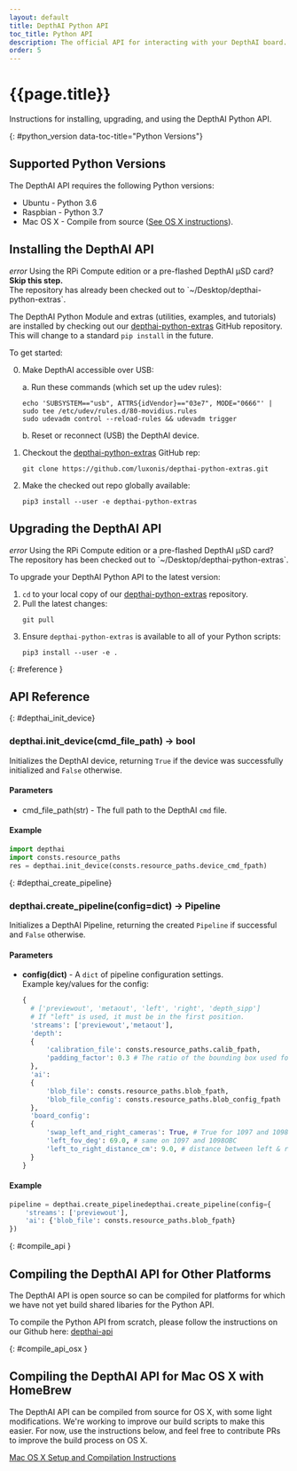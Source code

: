 ```yaml
---
layout: default
title: DepthAI Python API
toc_title: Python API
description: The official API for interacting with your DepthAI board.
order: 5
---
```


# {{page.title}}

Instructions for installing, upgrading, and using the DepthAI Python API.

{: #python_version data-toc-title="Python Versions"}
## Supported Python Versions

The DepthAI API requires the following Python versions:

* Ubuntu - Python 3.6
* Raspbian - Python 3.7
* Mac OS X - Compile from source ([See OS X instructions](/api#compile_api)).

<h2 id="install" data-toc-title="Installation">Installing the DepthAI API</h2>

<div class="alert alert-primary" role="alert">
<i class="material-icons">
error
</i>
  Using the RPi Compute edition or a pre-flashed DepthAI µSD card? <strong>Skip this step.</strong><br/>
  <span class="small">The repository has already been checked out to `~/Desktop/depthai-python-extras`.</span>
</div>

The DepthAI Python Module and extras (utilities, examples, and tutorials) are installed by checking out our [depthai-python-extras](https://github.com/luxonis/depthai-python-extras) GitHub repository. This will change to a standard `pip install` in the future.

To get started:

0. Make DepthAI accessible over USB:

    a. Run these commands (which set up the udev rules):

    ```
    echo 'SUBSYSTEM=="usb", ATTRS{idVendor}=="03e7", MODE="0666"' | sudo tee /etc/udev/rules.d/80-movidius.rules
    sudo udevadm control --reload-rules && udevadm trigger
    ```
    
    b. Reset or reconnect (USB) the DepthAI device.

1. Checkout the [depthai-python-extras](https://github.com/luxonis/depthai-python-extras) GitHub rep:
    ```
    git clone https://github.com/luxonis/depthai-python-extras.git
    ```
2. Make the checked out repo globally available:
    ```
    pip3 install --user -e depthai-python-extras
    ```

<h2 id="upgrade" data-toc-title="Upgrading">Upgrading the DepthAI API</h2>

<div class="alert alert-primary" role="alert">
<i class="material-icons">
error
</i>
  Using the RPi Compute edition or a pre-flashed DepthAI µSD card?<br/>
  <span class="small">The repository has been checked out to `~/Desktop/depthai-python-extras`.</span>
</div>


To upgrade your DepthAI Python API to the latest version:

1. `cd` to your local copy of our [depthai-python-extras](https://github.com/luxonis/depthai-python-extras) repository.
2. Pull the latest changes:
    ```
    git pull
    ```
3. Ensure `depthai-python-extras` is available to all of your Python scripts:
    ```
    pip3 install --user -e .
    ```

{: #reference }
## API Reference

{: #depthai_init_device}
### depthai.init_device(cmd_file_path) → bool

Initializes the DepthAI device, returning `True` if the device was successfully initialized and `False` otherwise.

#### Parameters

* cmd_file_path(str) - The full path to the DepthAI `cmd` file.

#### Example

```py
import depthai
import consts.resource_paths
res = depthai.init_device(consts.resource_paths.device_cmd_fpath)
```

{: #depthai_create_pipeline}
### depthai.create_pipeline(config=dict) → Pipeline

Initializes a DepthAI Pipeline, returning the created `Pipeline` if successful and `False` otherwise.

#### Parameters

* __config(dict)__ -  A `dict` of pipeline configuration settings.
    <br/>Example key/values for the config:
    ```py
    {
      # ['previewout', 'metaout', 'left', 'right', 'depth_sipp']
      # If "left" is used, it must be in the first position.
      'streams': ['previewout','metaout'],
      'depth':
      {
          'calibration_file': consts.resource_paths.calib_fpath,
          'padding_factor': 0.3 # The ratio of the bounding box used for object detection
      },
      'ai':
      {
          'blob_file': consts.resource_paths.blob_fpath,
          'blob_file_config': consts.resource_paths.blob_config_fpath
      },
      'board_config':
      {
          'swap_left_and_right_cameras': True, # True for 1097 and 1098OBC
          'left_fov_deg': 69.0, # same on 1097 and 1098OBC
          'left_to_right_distance_cm': 9.0, # distance between left & right grayscale cameras
      }
    }
    ```

#### Example

```py
pipeline = depthai.create_pipelinedepthai.create_pipeline(config={
    'streams': ['previewout'],
    'ai': {'blob_file': consts.resource_paths.blob_fpath}
})
```

{: #compile_api }
## Compiling the DepthAI API for Other Platforms

The DepthAI API is open source so can be compiled for platforms for which we have not yet build shared libaries for the Python API.

To compile the Python API from scratch, please follow the instructions on our Github here: [depthai-api](https://github.com/luxonis/depthai-api)

{: #compile_api_osx }
## Compiling the DepthAI API for Mac OS X with HomeBrew

The DepthAI API can be compiled from source for OS X, with some light modifications.
We're working to improve our build scripts to make this easier.  For now, use the instructions below,
and feel free to contribute PRs to improve the build process on OS X.

[Mac OS X Setup and Compilation Instructions](https://docs.google.com/document/d/15NcdEKgfQb5Azhx6I67To6ew-RK7M2ezpTXSEVs5Hmk/edit?usp=sharing)






